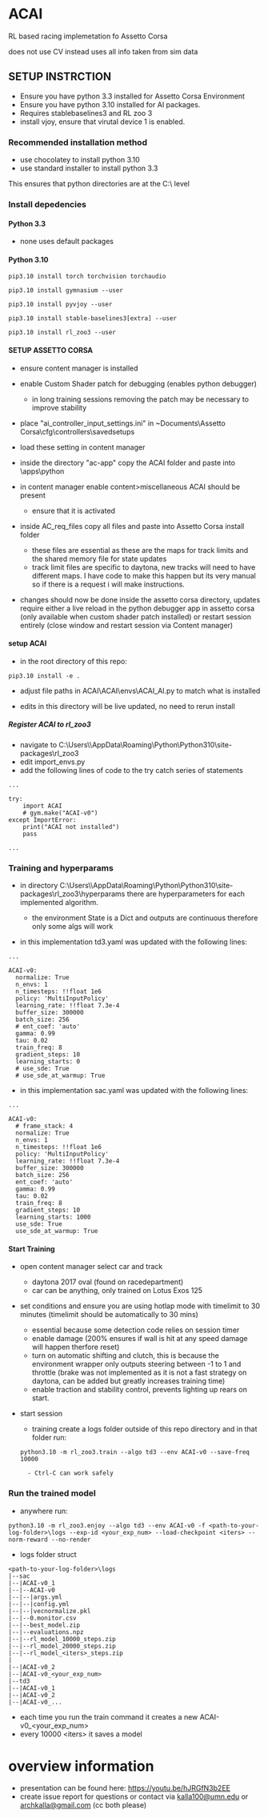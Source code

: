 # ACAI

RL based racing implemetation fo Assetto Corsa

does not use CV instead uses all info taken from sim data

## SETUP INSTRCTION

- Ensure you have python 3.3 installed for Assetto Corsa Environment
- Ensure you have python 3.10 installed for AI packages.
- Requires stablebaselines3 and RL zoo 3
- install vjoy, ensure that virutal device 1 is enabled.

### Recommended installation method
- use chocolatey to install python 3.10 
- use standard installer to install python 3.3 

This ensures that python directories are at the C:\ level

### Install depedencies


#### Python 3.3
- none uses default packages
#### Python 3.10


```
pip3.10 install torch torchvision torchaudio

pip3.10 install gymnasium --user

pip3.10 install pyvjoy --user

pip3.10 install stable-baselines3[extra] --user

pip3.10 install rl_zoo3 --user
```

#### SETUP ASSETTO CORSA

- ensure content manager is installed

- enable Custom Shader patch for debugging (enables python debugger)

    - in long training sessions removing the patch may be necessary to improve stability

- place "ai_controller_input_settings.ini" in ~Documents\Assetto Corsa\cfg\controllers\savedsetups

- load these setting in content manager

- inside the directory "ac-app" copy the ACAI folder and paste into <Assetto Corsa install dir>\apps\python

- in content manager enable content>miscellaneous ACAI should be present

    - ensure that it is activated

- inside AC_req_files copy all files and paste into Assetto Corsa install folder
    - these files are essential as these are the maps for track limits and the shared memory file for state updates
    - track limit files are specific to daytona, new tracks will need to have different maps. I have code to make this happen but its very manual so if there is a request i will make instructions.


- changes should now be done inside the assetto corsa directory, updates require either a live reload in the python debugger app in assetto corsa (only available when custom shader patch installed) or restart session entirely (close window and restart session via Content manager)

#### setup ACAI

- in the root directory of this repo:
```
pip3.10 install -e .

```
- adjust file paths in ACAI\ACAI\envs\ACAI_AI.py to match what is installed

- edits in this directory will be live updated, no need to rerun install

##### Register ACAI to rl_zoo3
- navigate to C:\Users\\<User>\AppData\Roaming\Python\Python310\site-packages\rl_zoo3
- edit import_envs.py
- add the following lines of code to the try catch series of statements
```
...

try:
    import ACAI
    # gym.make("ACAI-v0")
except ImportError:
    print("ACAI not installed")
    pass

...

```

### Training and hyperparams

- in directory C:\Users\\<User>\AppData\Roaming\Python\Python310\site-packages\rl_zoo3\hyperparams there are hyperparameters for each implemented algorithm. 
    - the environment State is a Dict and outputs are continuous therefore only some algs will work

- in this implementation td3.yaml was updated with the following lines:

```
...

ACAI-v0:
  normalize: True
  n_envs: 1
  n_timesteps: !!float 1e6
  policy: 'MultiInputPolicy'
  learning_rate: !!float 7.3e-4
  buffer_size: 300000
  batch_size: 256
  # ent_coef: 'auto'
  gamma: 0.99
  tau: 0.02
  train_freq: 8
  gradient_steps: 10
  learning_starts: 0
  # use_sde: True
  # use_sde_at_warmup: True
```
- in this implementation sac.yaml was updated with the following lines:

```
...

ACAI-v0:
  # frame_stack: 4
  normalize: True
  n_envs: 1
  n_timesteps: !!float 1e6
  policy: 'MultiInputPolicy'
  learning_rate: !!float 7.3e-4
  buffer_size: 300000
  batch_size: 256
  ent_coef: 'auto'
  gamma: 0.99
  tau: 0.02
  train_freq: 8
  gradient_steps: 10
  learning_starts: 1000
  use_sde: True
  use_sde_at_warmup: True
```
#### Start Training

- open content manager select car and track
    - daytona 2017 oval (found on racedepartment)
    - car can be anything, only trained on Lotus Exos 125

- set conditions and ensure you are using hotlap mode with timelimit to 30 minutes (timelimit should be automatically to 30 mins)
    - essential because some detection code relies on session timer
    - enable damage (200% ensures if wall is hit at any speed damage will happen therfore reset)
    - turn on automatic shifting and clutch, this is because the environment wrapper only outputs steering between -1 to 1 and throttle (brake was not implemented as it is not a fast strategy on daytona, can be added but greatly increases training time)
    - enable traction and stability control, prevents lighting up rears on start.

- start session 
    - training create a logs folder outside of this repo directory and in that folder run:

    ```
    python3.10 -m rl_zoo3.train --algo td3 --env ACAI-v0 --save-freq 10000
    ```
        - Ctrl-C can work safely 


### Run the trained model

- anywhere run:
```
python3.10 -m rl_zoo3.enjoy --algo td3 --env ACAI-v0 -f <path-to-your-log-folder>\logs --exp-id <your_exp_num> --load-checkpoint <iters> --norm-reward --no-render
```

- logs folder struct
```
<path-to-your-log-folder>\logs
|--sac
|--|ACAI-v0_1
|--|--ACAI-v0
|--|--|args.yml
|--|--|config.yml
|--|--|vecnormalize.pkl
|--|--0.monitor.csv
|--|--best_model.zip
|--|--evaluations.npz
|--|--rl_model_10000_steps.zip
|--|--rl_model_20000_steps.zip
|--|--rl_model_<iters>_steps.zip
|
|--|ACAI-v0_2
|--|ACAI-v0_<your_exp_num>
|--td3
|--|ACAI-v0_1
|--|ACAI-v0_2
|--|ACAI-v0_...
```

- each time you run the train command it creates a new ACAI-v0_<your_exp_num>
- every 10000 \<iters> it saves a model

# overview information
- presentation can be found here: https://youtu.be/hJRGfN3b2EE
- create issue report for questions or contact via kalla100@umn.edu or archkalla@gmail.com (cc both please)














